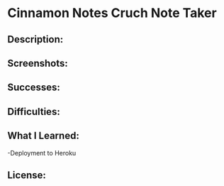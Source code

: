 # Cinnamon Notes Cruch Note Taker

## Description:

## Screenshots:

## Successes:

## Difficulties:

## What I Learned:
-Deployment to Heroku

## License:


